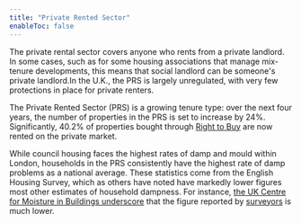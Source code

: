 ```yaml
---
title: "Private Rented Sector"
enableToc: false
---
```


The private rental sector covers anyone who rents from a private landlord. In some cases, such as for some housing associations that manage mix-tenure developments, this means that social landlord can be someone's private landlord.In the U.K., the PRS is largely unregulated, with very few protections in place for private renters. 

The Private Rented Sector (PRS) is a growing tenure type: over the next four years, the number of properties in the PRS is set to increase by 24%. Significantly, 40.2% of properties bought through [Right to Buy](cause-effect-affect/right-to-buy) are now rented on the private market.

While council housing faces the highest rates of damp and mould within London, households in the PRS consistently have the highest rate of damp problems as a national average. These statistics come from the English Housing Survey, which as others have noted have markedly lower figures most other estimates of household dampness. For instance, [the UK Centre for Moisture in Buildings underscore](cause-effect-affect/health-and-moisture) that the figure reported by [surveyors](evidence/surveyors) is much lower.
